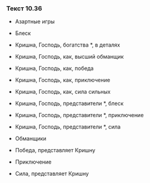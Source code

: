 ### Текст 10.36

- Азартные игры

- Блеск

- Кришна, Господь, богатства *, в деталях

- Кришна, Господь, как, высший обманщик

- Кришна, Господь, как, победа

- Кришна, Господь, как, приключение

- Кришна, Господь, как, сила сильных

- Кришна, Господь, представители *, блеск

- Кришна, Господь, представители *, приключение

- Кришна, Господь, представители *, сила

- Обманщики

- Победа, представляет Кришну

- Приключение

- Сила, представляет Кришну
	
